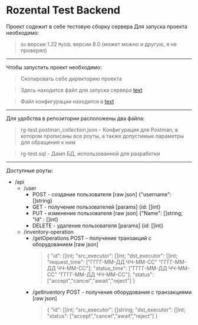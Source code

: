 # Rozental Test Backend

Проект содежит в себе тестовую сборку сервера
Для запуска проекта необходимо:

> `Go` версии 1.22
> `MySQL` версии 8.0 (может можно и другую, я не проверял)
____
Чтобы запустить проект необходимо:

> Скопировать себе директорию проекта

> Здесь находится файл для запуска сервера [text](internal/cmd/api/main.go)

> Файл конфигурации находится в [text](internal/config/config.yml)

____

Для удобства в репозитории расположены два файла:

> rg-test.postman_collection.json - Конфигурация для Postman, в котором прописаны все роуты, а также допустимые параметры для обращения к ним

> rg-test.sql - Дамп БД, использованной для разработки

____

Доступные роуты:

- /api
    - /user
        - POST   - создание пользователя [raw json] {"username": []string}
        - GET    - получение пользователей [params] {id: []int}
        - PUT    - изменение пользователя [raw json] {"Name": []string; "Id" : []int}
        - DELETE - удаление пользователя [params] {id: []int}
    - /inventory-operation
        - /getOperations POST - получение транзакций с оборудованием [raw json] 
            > {
            >   "id": []int; 
            >   "src_executor": []int; 
            >   "dst_executor": []int; 
            >   "request_time": ["ГГГГ-ММ-ДД ЧЧ-ММ-СС" "ГГГГ-ММ-ДД ЧЧ-ММ-СС"];
            >   "status_time": ["ГГГГ-ММ-ДД ЧЧ-ММ-СС" "ГГГГ-ММ-ДД ЧЧ-ММ-СС"]; 
            >   "status": ["accept","cancel","await","reject"]
            > }
        - /getInventory POST - получения оборудования с транзакциями [raw json]
            > {
            >   "id": []int; 
            >   "src_executor": []string; 
            >   "dst_executor": []int;
            >   "status": ["accept","cancel","await","reject"]
            > }
